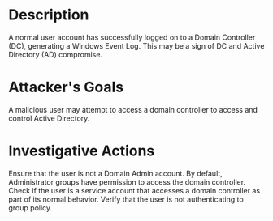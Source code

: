# Description
A normal user account has successfully logged on to a Domain Controller (DC), generating a Windows Event Log. This may be a sign of DC and Active Directory (AD) compromise.
# Attacker's Goals
A malicious user may attempt to access a domain controller to access and control Active Directory.
# Investigative Actions
Ensure that the user is not a Domain Admin account. By default, Administrator groups have permission to access the domain controller.
Check if the user is a service account that accesses a domain controller as part of its normal behavior.
Verify that the user is not authenticating to group policy.
